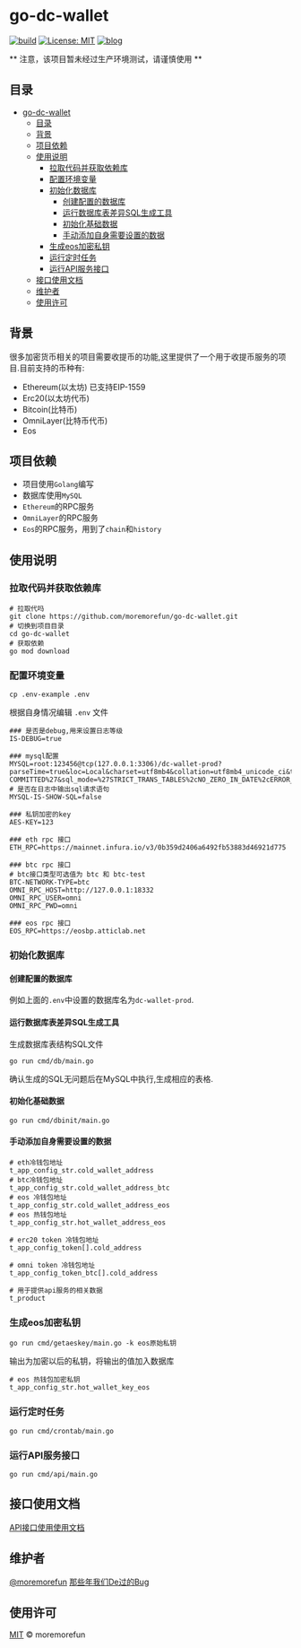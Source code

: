 # go-dc-wallet

[![build](https://github.com/moremorefun/go-dc-wallet/workflows/build/badge.svg)](https://github.com/moremorefun/go-dc-wallet/actions?query=workflow%3Abuild)
[![License: MIT](https://img.shields.io/badge/License-MIT-brightgreen.svg)](https://github.com/moremorefun/go-dc-wallet/blob/master/LICENSE)
[![blog](https://img.shields.io/badge/blog-@moremorefun-brightgreen.svg)](https://www.jidangeng.com)

** 注意，该项目暂未经过生产环境测试，请谨慎使用 **

## 目录

- [go-dc-wallet](#go-dc-wallet)
  - [目录](#目录)
  - [背景](#背景)
  - [项目依赖](#项目依赖)
  - [使用说明](#使用说明)
    - [拉取代码并获取依赖库](#拉取代码并获取依赖库)
    - [配置环境变量](#配置环境变量)
    - [初始化数据库](#初始化数据库)
      - [创建配置的数据库](#创建配置的数据库)
      - [运行数据库表差异SQL生成工具](#运行数据库表差异sql生成工具)
      - [初始化基础数据](#初始化基础数据)
      - [手动添加自身需要设置的数据](#手动添加自身需要设置的数据)
    - [生成eos加密私钥](#生成eos加密私钥)
    - [运行定时任务](#运行定时任务)
    - [运行API服务接口](#运行api服务接口)
  - [接口使用文档](#接口使用文档)
  - [维护者](#维护者)
  - [使用许可](#使用许可)

## 背景

很多加密货币相关的项目需要收提币的功能,这里提供了一个用于收提币服务的项目.目前支持的币种有:

- Ethereum(以太坊)  已支持EIP-1559
- Erc20(以太坊代币)
- Bitcoin(比特币)
- OmniLayer(比特币代币)
- Eos

## 项目依赖

- 项目使用`Golang`编写
- 数据库使用`MySQL`
- `Ethereum`的RPC服务
- `OmniLayer`的RPC服务
- `Eos`的RPC服务，用到了`chain`和`history`

## 使用说明

### 拉取代码并获取依赖库

```
# 拉取代吗
git clone https://github.com/moremorefun/go-dc-wallet.git
# 切换到项目目录
cd go-dc-wallet
# 获取依赖
go mod download
```

### 配置环境变量
```
cp .env-example .env
```
根据自身情况编辑 `.env` 文件
```
### 是否是debug,用来设置日志等级
IS-DEBUG=true

### mysql配置
MYSQL=root:123456@tcp(127.0.0.1:3306)/dc-wallet-prod?parseTime=true&loc=Local&charset=utf8mb4&collation=utf8mb4_unicode_ci&tx_isolation=%27READ-COMMITTED%27&sql_mode=%27STRICT_TRANS_TABLES%2cNO_ZERO_IN_DATE%2cERROR_FOR_DIVISION_BY_ZERO%2cNO_AUTO_CREATE_USER%2cNO_ENGINE_SUBSTITUTION%27
# 是否在日志中输出sql请求语句
MYSQL-IS-SHOW-SQL=false

### 私钥加密的key
AES-KEY=123

### eth rpc 接口
ETH_RPC=https://mainnet.infura.io/v3/0b359d2406a6492fb53883d46921d775

### btc rpc 接口
# btc接口类型可选值为 btc 和 btc-test
BTC-NETWORK-TYPE=btc
OMNI_RPC_HOST=http://127.0.0.1:18332
OMNI_RPC_USER=omni
OMNI_RPC_PWD=omni

### eos rpc 接口
EOS_RPC=https://eosbp.atticlab.net
```

### 初始化数据库

#### 创建配置的数据库

例如上面的`.env`中设置的数据库名为`dc-wallet-prod`.

#### 运行数据库表差异SQL生成工具

生成数据库表结构SQL文件

```
go run cmd/db/main.go
```

确认生成的SQL无问题后在MySQL中执行,生成相应的表格.

#### 初始化基础数据

```
go run cmd/dbinit/main.go
```

#### 手动添加自身需要设置的数据
```
# eth冷钱包地址
t_app_config_str.cold_wallet_address
# btc冷钱包地址
t_app_config_str.cold_wallet_address_btc
# eos 冷钱包地址
t_app_config_str.cold_wallet_address_eos
# eos 热钱包地址
t_app_config_str.hot_wallet_address_eos

# erc20 token 冷钱包地址
t_app_config_token[].cold_address

# omni token 冷钱包地址
t_app_config_token_btc[].cold_address

# 用于提供api服务的相关数据
t_product
```

### 生成eos加密私钥

```
go run cmd/getaeskey/main.go -k eos原始私钥
```
输出为加密以后的私钥，将输出的值加入数据库
```
# eos 热钱包加密私钥
t_app_config_str.hot_wallet_key_eos
```

### 运行定时任务

```
go run cmd/crontab/main.go
```

### 运行API服务接口

```
go run cmd/api/main.go
```

## 接口使用文档

[API接口使用使用文档](wiki/api.md)
   
## 维护者

[@moremorefun](https://github.com/moremorefun)
[那些年我们De过的Bug](https://www.jidangeng.com)

## 使用许可

[MIT](LICENSE) © moremorefun
